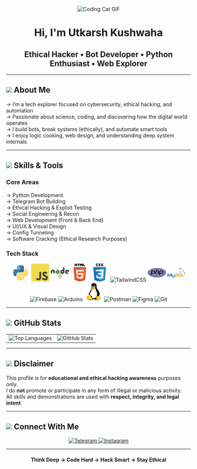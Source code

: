 <p align="center">
  <img src="https://media.giphy.com/media/JIX9t2j0ZTN9S/giphy.gif" width="500" alt="Coding Cat GIF" />
</p>

<h1 align="center"><strong>Hi, I'm Utkarsh Kushwaha</strong></h1>

<h2 align="center"><strong>Ethical Hacker • Bot Developer • Python Enthusiast • Web Explorer</strong></h2>

---

## <img src="https://media.giphy.com/media/3o7TKMt1VVNkHV2PaE/giphy.gif" width="30" /> About Me

→ I’m a tech explorer focused on cybersecurity, ethical hacking, and automation  
→ Passionate about science, coding, and discovering how the digital world operates  
→ I build bots, break systems (ethically), and automate smart tools  
→ I enjoy logic cooking, web design, and understanding deep system internals  

---

## <img src="https://media.giphy.com/media/3o6gE5aY6S8xTzFf6Q/giphy.gif" width="30" /> Skills & Tools

### Core Areas  
→ Python Development  
→ Telegram Bot Building  
→ Ethical Hacking & Exploit Testing  
→ Social Engineering & Recon  
→ Web Development (Front & Back End)  
→ UI/UX & Visual Design  
→ Config Tunneling  
→ Software Cracking (Ethical Research Purposes)

### Tech Stack
<p align="center">
  <img src="https://raw.githubusercontent.com/devicons/devicon/master/icons/python/python-original.svg" alt="Python" width="50" />
  <img src="https://raw.githubusercontent.com/devicons/devicon/master/icons/javascript/javascript-original.svg" alt="JavaScript" width="50" />
  <img src="https://raw.githubusercontent.com/devicons/devicon/master/icons/nodejs/nodejs-original-wordmark.svg" alt="NodeJS" width="50" />
  <img src="https://raw.githubusercontent.com/devicons/devicon/master/icons/html5/html5-original-wordmark.svg" alt="HTML5" width="50" />
  <img src="https://raw.githubusercontent.com/devicons/devicon/master/icons/css3/css3-original-wordmark.svg" alt="CSS3" width="50" />
  <img src="https://www.vectorlogo.zone/logos/tailwindcss/tailwindcss-icon.svg" alt="TailwindCSS" width="50" />
  <img src="https://raw.githubusercontent.com/devicons/devicon/master/icons/php/php-original.svg" alt="PHP" width="50" />
  <img src="https://raw.githubusercontent.com/devicons/devicon/master/icons/mysql/mysql-original-wordmark.svg" alt="MySQL" width="50" />
  <img src="https://www.vectorlogo.zone/logos/firebase/firebase-icon.svg" alt="Firebase" width="50" />
  <img src="https://cdn.worldvectorlogo.com/logos/arduino-1.svg" alt="Arduino" width="50" />
  <img src="https://raw.githubusercontent.com/devicons/devicon/master/icons/linux/linux-original.svg" alt="Linux" width="50" />
  <img src="https://www.vectorlogo.zone/logos/getpostman/getpostman-icon.svg" alt="Postman" width="50" />
  <img src="https://www.vectorlogo.zone/logos/figma/figma-icon.svg" alt="Figma" width="50" />
  <img src="https://www.vectorlogo.zone/logos/git-scm/git-scm-icon.svg" alt="Git" width="50" />
</p>

---

## <img src="https://media.giphy.com/media/xUA7bdpLxQhsSQdyog/giphy.gif" width="30" /> GitHub Stats

<table>
  <tr>
    <td align="center">
      <img src="https://github-readme-stats.vercel.app/api/top-langs?username=devanoynamus&show_icons=true&theme=radical&layout=compact" alt="Top Languages" />
    </td>
    <td align="center">
      <img src="https://github-readme-stats.vercel.app/api?username=devanoynamus&show_icons=true&theme=gruvbox&locale=en" alt="GitHub Stats" />
    </td>
  </tr>
</table>

---

## <img src="https://media.giphy.com/media/l3q2K5jinAlChoCLS/giphy.gif" width="30" /> Disclaimer

This profile is for **educational and ethical hacking awareness** purposes only.  
I do **not** promote or participate in any form of illegal or malicious activity.  
All skills and demonstrations are used with **respect, integrity, and legal intent**.

---

## <img src="https://media.giphy.com/media/3oKIPwoeGErMmaI43C/giphy.gif" width="30" /> Connect With Me

<p align="center">
  <a href="https://t.me/anoynamus" target="_blank">
    <img src="https://img.shields.io/badge/Telegram-2CA5E0?style=for-the-badge&logo=telegram&logoColor=white" alt="Telegram"/>
  </a>
  <a href="https://instagram.com/dealer.blood" target="_blank">
    <img src="https://img.shields.io/badge/Instagram-E4405F?style=for-the-badge&logo=instagram&logoColor=white" alt="Instagram"/>
  </a>
</p>

---

<h4 align="center"><strong>Think Deep → Code Hard → Hack Smart → Stay Ethical</strong></h4>
